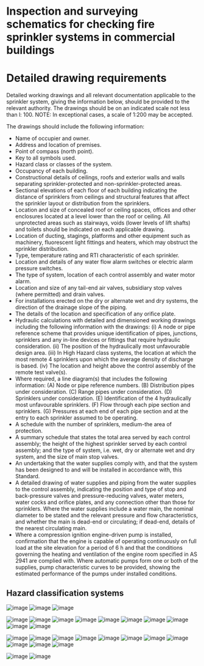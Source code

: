 # Inspection and surveying schematics for checking fire sprinkler systems in commercial buildings

# Detailed drawing requirements
Detailed working drawings and all relevant documentation applicable to the sprinkler system, giving the information below, should be provided to the relevant authority. The drawings should be on an indicated scale not less than l: 100. NOTE: In exceptional cases, a scale of 1:200 may be accepted. 

The drawings should include the following information: 

 - Name of occupier and owner. 
 - Address and location of premises. 
 - Point of compass (north point). 
 - Key to all symbols used. 
 - Hazard class or classes of the system. 
 - Occupancy of each building. 
 - Constructional details of ceilings, roofs and exterior walls and walls separating sprinkler-protected and non-sprinkler-protected areas. 
 - Sectional elevations of each floor of each building indicating the distance of sprinklers from ceilings and structural features that affect the sprinkler layout or distribution from the sprinklers. 
 - Location and size of concealed roof or ceiling spaces, offices and other enclosures located at a level lower than the roof or ceiling. All unprotected areas such as stairways, voids (lower levels of lift shafts) and toilets should be indicated on each applicable drawing. 
 - Location of ducting, stagings, platforms and other equipment such as machinery, fluorescent light fittings and heaters, which may obstruct the sprinkler distribution. 
 - Type, temperature rating and RTI characteristic of each sprinkler. 
 - Location and details of any water flow alarm switches or electric alarm pressure switches. 
 - The type of system, location of each control assembly and water motor alarm. 
 - Location and size of any tail-end air valves, subsidiary stop valves (where permitted) and drain valves. 
 - For installations erected on the dry or alternate wet and dry systems, the direction of the drainage slope of the piping. 
 - The details of the location and specification of any orifice plate. 
 - Hydraulic calculations with detailed and dimensioned working drawings including the following information with the drawings: (i) A node or pipe reference scheme that provides unique identification of pipes, junctions, sprinklers and any in-line devices or fittings that require hydraulic consideration. (ii) The position of the hydraulically most unfavourable design area. (iii) In High Hazard class systems, the location at which the most remote 4 sprinklers upon which the average density of discharge is based. (iv) The location and height above the control assembly of the remote test valve(s). 
 - Where required, a line diagram(s) that includes the following information: (A) Node or pipe reference numbers. (B) Distribution pipes under consideration. (C) Range pipes under consideration. (D) Sprinklers under consideration. (E) Identification of the 4 hydraulically most unfavourable sprinklers. (F) Flow through each pipe section and sprinklers. (G) Pressures at each end of each pipe section and at the entry to each sprinkler assumed to be operating.
 - A schedule with the number of sprinklers, medium-the area of protection. 
 - A summary schedule that states the total area served by each control assembly; the height of the highest sprinkler served by each control assembly; and the type of system, i.e. wet, dry or alternate wet and dry system, and the size of main stop valves. 
 - An undertaking that the water supplies comply with, and that the system has been designed to and will be installed in accordance with, this Standard. 
 - A detailed drawing of water supplies and piping from the water supplies to the control assembly, indicating the position and type of stop and back-pressure valves and pressure-reducing valves, water meters, water cocks and orifice plates, and any connection other than those for sprinklers. Where the water supplies include a water main, the nominal diameter to be stated and the relevant pressure and flow characteristics, and whether the main is dead-end or circulating; if dead-end, details of the nearest circulating main. 
 - Where a compression ignition engine-driven pump is installed, confirmation that the engine is capable of operating continuously on full load at the site elevation for a period of 6 h and that the conditions governing the heating and ventilation of the engine room specified in AS 2941 are complied with. Where automatic pumps form one or both of the supplies, pump characteristic curves to be provided, showing the estimated performance of the pumps under installed conditions. 

## Hazard classification systems
![image](https://user-images.githubusercontent.com/146181/183348076-e7fb928f-0ad8-49ea-bdaa-2f91cebe5326.png)
![image](https://user-images.githubusercontent.com/146181/183348257-db40832d-14c9-430c-b9e3-c32e4e627f79.png)
![image](https://user-images.githubusercontent.com/146181/183348566-0203eadb-7e96-424b-b574-d4f7d2522e04.png)

![image](https://user-images.githubusercontent.com/146181/183347381-bb1b4c8e-f877-425a-9d73-2d34d65cd2ff.png)
![image](https://user-images.githubusercontent.com/146181/183347408-74d2cce9-2957-4f35-8a67-92b46b35fc75.png)
![image](https://user-images.githubusercontent.com/146181/183347544-40f537f8-1c2e-4801-b00b-4019902ad199.png)
![image](https://user-images.githubusercontent.com/146181/183347777-8ed6266f-27af-4a5b-9709-02184e4cc25f.png)
![image](https://user-images.githubusercontent.com/146181/183347826-81412097-9d04-4e33-bc1c-7303523be9c0.png)
![image](https://user-images.githubusercontent.com/146181/183347906-2efb2696-b76e-49e1-8852-1fce4977adc2.png)
![image](https://user-images.githubusercontent.com/146181/183347945-0030cd18-729b-43c3-8d51-cab5f891a408.png)
![image](https://user-images.githubusercontent.com/146181/183347984-5e331ccd-0c22-4456-96b8-ceb2f7c4c082.png)
![image](https://user-images.githubusercontent.com/146181/183348171-c0ffa9c9-e2b9-4acb-9ef0-93e482bce4c9.png)
![image](https://user-images.githubusercontent.com/146181/183348309-f92eecc4-be8a-499a-96e8-b8ad0d8aa62a.png)

![image](https://user-images.githubusercontent.com/146181/183346772-afff4e3a-dcfa-4572-94e8-7fa187b58b9a.png)
![image](https://user-images.githubusercontent.com/146181/183327360-443e7e77-6c1d-459b-8fe2-15dd0222b603.png)
![image](https://user-images.githubusercontent.com/146181/183327437-c976cb12-7c6a-4408-b9d1-aa3f91175e8f.png)
![image](https://user-images.githubusercontent.com/146181/183346722-d16b3d9c-3eb6-4387-9a01-b1ba554f1ae3.png)
![image](https://user-images.githubusercontent.com/146181/183346809-9d951ac2-5b11-4945-89da-bd1e0d80db78.png)
![image](https://user-images.githubusercontent.com/146181/183346850-36d9d266-6f7e-402b-a9e4-c85568e187ed.png)
![image](https://user-images.githubusercontent.com/146181/183346875-3946b39a-6544-4074-8f1c-6b1ce20d725f.png)
![image](https://user-images.githubusercontent.com/146181/183346962-1c62ddf2-f57d-4b45-8bfb-de0170868f39.png)
![image](https://user-images.githubusercontent.com/146181/183347039-4c15cde9-7e3c-400d-8d27-e6e2a0736841.png)
![image](https://user-images.githubusercontent.com/146181/183347099-4f2dda10-a247-4bfa-b297-73243d6a72ef.png)
![image](https://user-images.githubusercontent.com/146181/183347714-e49be52d-07f2-4361-b370-f3473d9f52c0.png)

![image](https://user-images.githubusercontent.com/146181/183347137-8fd5e258-0b16-4187-85e4-7b38dce377e1.png)
![image](https://user-images.githubusercontent.com/146181/183347279-4ffb3503-b9fa-43fc-a40d-13ea52d2551f.png)



